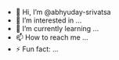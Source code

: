- 👋 Hi, I’m @abhyuday-srivatsa
- 👀 I’m interested in ...
- 🌱 I’m currently learning ...
- 📫 How to reach me ...
- ⚡ Fun fact: ...

<!---
abhyuday-srivatsa/abhyuday-srivatsa is a ✨ special ✨ repository because its `README.md` (this file) appears on your GitHub profile.
You can click the Preview link to take a look at your changes.
--->
